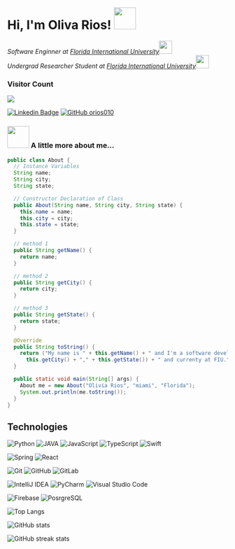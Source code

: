 
 <h1> Hi, I'm Oliva Rios! <img src="https://media.giphy.com/media/mGcNjsfWAjY5AEZNw6/giphy.gif" width="50"></h2>
<p><em>Software Enginner at <a href="http://www.fiu.edu">Florida International University</a><img src="https://media.giphy.com/media/fYSnHlufseco8Fh93Z/giphy.gif" width="30"></br>Undergrad Researcher Student at <a href="https://www.fiu.edu">Florida International University</a><img src="https://media.giphy.com/media/WUlplcMpOCEmTGBtBW/giphy.gif" width="30"> 
</em></p>

### Visitor Count
<img src="https://profile-counter.glitch.me/orios010/count.svg" />

<!-- ![Header](https://pbs.twimg.com/media/EvMcyVQXcAQ_2Sy?format=jpg&name=medium)
 -->
<!-- # Hola, my children! <img src="https://raw.githubusercontent.com/MartinHeinz/MartinHeinz/master/wave.gif" width="30px" height="30px" />
 -->
<!-- [![LinkedIn](https://img.shields.io/badge/linkedin-%230077B5.svg?style=for-the-badge&logo=linkedin&logoColor=white)](https://www.linkedin.com/in/olivia-rios-fl/) -->
[![Linkedin Badge](https://img.shields.io/badge/-orios010-blue?style=flat-square&logo=Linkedin&logoColor=white&link=https://www.linkedin.com/in/olivia-rios-fl)](/www.linkedin.com/in/olivia-rios-fl)
[![GitHub orios010](https://img.shields.io/github/followers/orios010?label=follow&style=social)](https://github.com/orios010)

<!-- ![Outlook](https://img.shields.io/badge/Microsoft_Outlook-0078D4?style=for-the-badge&logo=microsoft-outlook&logoColor=white) -->
### <img src="https://media.giphy.com/media/VgCDAzcKvsR6OM0uWg/giphy.gif" width="50"> A little more about me...  
```java
public class About {
  // Instance Variables
  String name;
  String city;
  String state;

  // Constructor Declaration of Class
  public About(String name, String city, String state) {
    this.name = name;
    this.city = city;
    this.state = state;
  }

  // method 1
  public String getName() {
    return name;
  }

  // method 2
  public String getCity() {
    return city;
  }

  // method 3
  public String getState() {
    return state;
  }

  @Override
  public String toString() {
    return ("My name is " + this.getName() + " and I'm a software developer. \nI'm from Cuba, living in " +
      this.getCity() + "," + this.getState()) + " and currenty at FIU.";
  }

  public static void main(String[] args) {
    About me = new About("Olivia Rios", "miami", "Florida");
    System.out.println(me.toString());
  }
}
```
## Technologies
![Python](https://img.shields.io/badge/Python-14354C?style=for-the-badge&logo=python&logoColor=white)
![JAVA](https://img.shields.io/badge/Java-ED8B00?style=for-the-badge&logo=java&logoColor=white)
![JavaScript](https://img.shields.io/badge/JavaScript-F7DF1E?style=for-the-badge&logo=javascript&logoColor=black)
![TypeScript](https://img.shields.io/badge/typescript-%23007ACC.svg?style=for-the-badge&logo=typescript&logoColor=white)
![Swift](https://img.shields.io/badge/swift-F54A2A?style=for-the-badge&logo=swift&logoColor=white)

<!-- ## Frameworks/Libraries  -->

![Spring](https://img.shields.io/badge/spring-%236DB33F.svg?style=for-the-badge&logo=spring&logoColor=white)
![React](https://img.shields.io/badge/React-20232A?style=for-the-badge&logo=react&logoColor=61DAFB)

<!-- ## Version Control
 -->
![Git](https://img.shields.io/badge/git-%23F05033.svg?style=for-the-badge&logo=git&logoColor=white)
![GitHub](https://img.shields.io/badge/github-%23121011.svg?style=for-the-badge&logo=github&logoColor=white)
![GitLab](https://img.shields.io/badge/gitlab-%23181717.svg?style=for-the-badge&logo=gitlab&logoColor=white)

<!-- ## IDEs/Editors
 -->
![IntelliJ IDEA](https://img.shields.io/badge/IntelliJIDEA-000000.svg?style=for-the-badge&logo=intellij-idea&logoColor=white)
![PyCharm](https://img.shields.io/badge/pycharm-143?style=for-the-badge&logo=pycharm&logoColor=black&color=black&labelColor=green)
![Visual Studio Code](https://img.shields.io/badge/Visual%20Studio%20Code-0078d7.svg?style=for-the-badge&logo=visual-studio-code&logoColor=white)

<!-- ## Database
 -->
![Firebase](https://img.shields.io/badge/firebase-%23039BE5.svg?style=for-the-badge&logo=firebase)
![PosrgreSQL](https://img.shields.io/badge/PostgreSQL-316192?style=for-the-badge&logo=postgresql&logoColor=white)

<!-- [<img src='https://cdn.jsdelivr.net/npm/simple-icons@3.0.1/icons/github.svg' alt='github' height='40'>](https://github.com/orios010)
[<img src='https://cdn.jsdelivr.net/npm/simple-icons@3.0.1/icons/linkedin.svg' alt='linkedin' height='40'>](https://www.linkedin.com/in/olivia-rios-fl/)   -->

![Top Langs](https://github-readme-stats.vercel.app/api/top-langs/?username=orios010&show_icons=true&theme=dark)

![GitHub stats](https://github-readme-stats.vercel.app/api?username=orios010&show_icons=true&theme=dark)

![GitHub streak stats](https://github-readme-streak-stats.herokuapp.com/?user=orios010&show_icons=true&theme=dark)
<!-- 
**orios010/orios010** is a ✨ _special_ ✨ repository because its `README.md` (this file) appears on your GitHub profile.

Here are some ideas to get you started:

- 🔭 I’m currently working on ...
- 🌱 I’m currently learning ...
- 👯 I’m looking to collaborate on ...
- 🤔 I’m looking for help with ...
- 💬 Ask me about ...
- 📫 How to reach me: ...
- 😄 Pronouns: ...
- ⚡ Fun fact: ...
--> 
